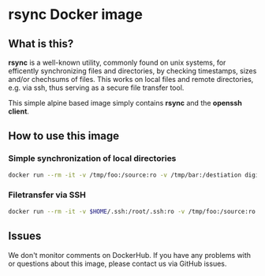 # rsync Docker image

## What is this?

**rsync** is a well-known utility, commonly found on unix systems, for efficently synchronizing files and directories, by checking timestamps, sizes and/or chechsums of files.
This works on local files and remote directories, e.g. via ssh, thus serving as a secure file transfer tool.

This simple alpine based image simply contains **rsync** and the **openssh client**.

## How to use this image

### Simple synchronization of local directories

~~~bash
docker run --rm -it -v /tmp/foo:/source:ro -v /tmp/bar:/destiation digitalmobil/rsync -rv /source/ /destiation/
~~~

### Filetransfer via SSH

~~~bash
docker run --rm -it -v $HOME/.ssh:/root/.ssh:ro -v /tmp/foo:/source:ro digitalmobil/rsync -rv /source/ user@host:/tmp/foo/
~~~

## Issues

We don't monitor comments on DockerHub. If you have any problems with or questions about this image, please contact us via GitHub issues.


